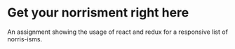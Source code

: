 # Get your norrisment right here

An assignment showing the usage of react and redux for a responsive list of norris-isms.
